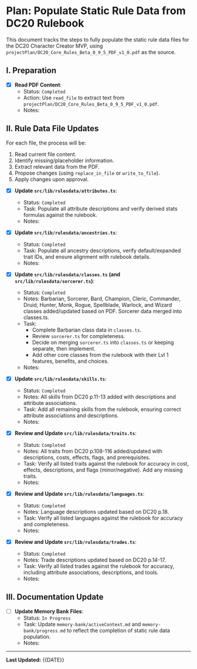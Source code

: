 # Plan: Populate Static Rule Data from DC20 Rulebook

This document tracks the steps to fully populate the static rule data files for the DC20 Character Creator MVP, using `projectPlan/DC20_Core_Rules_Beta_0_9_5_PDF_v1_0.pdf` as the source.

## I. Preparation

*   [x] **Read PDF Content**:
    *   Status: `Completed`
    *   Action: Use `read_file` to extract text from `projectPlan/DC20_Core_Rules_Beta_0_9_5_PDF_v1_0.pdf`.
    *   Notes:

## II. Rule Data File Updates

For each file, the process will be:
1.  Read current file content.
2.  Identify missing/placeholder information.
3.  Extract relevant data from the PDF.
4.  Propose changes (using `replace_in_file` or `write_to_file`).
5.  Apply changes upon approval.

*   [x] **Update `src/lib/rulesdata/attributes.ts`**:
    *   Status: `Completed`
    *   Task: Populate all attribute descriptions and verify derived stats formulas against the rulebook.
    *   Notes:

*   [x] **Update `src/lib/rulesdata/ancestries.ts`**:
    *   Status: `Completed`
    *   Task: Populate all ancestry descriptions, verify default/expanded trait IDs, and ensure alignment with rulebook details.
    *   Notes:

*   [x] **Update `src/lib/rulesdata/classes.ts` (and `src/lib/rulesdata/sorcerer.ts`)**:
    *   Status: `Completed`
    *   Notes: Barbarian, Sorcerer, Bard, Champion, Cleric, Commander, Druid, Hunter, Monk, Rogue, Spellblade, Warlock, and Wizard classes added/updated based on PDF. Sorcerer data merged into classes.ts.
    *   Task:
        *   Complete Barbarian class data in `classes.ts`.
        *   Review `sorcerer.ts` for completeness.
        *   Decide on merging `sorcerer.ts` into `classes.ts` or keeping separate, then implement.
        *   Add other core classes from the rulebook with their Lvl 1 features, benefits, and choices.
    *   Notes:

*   [x] **Update `src/lib/rulesdata/skills.ts`**:
    *   Status: `Completed`
    *   Notes: All skills from DC20 p.11-13 added with descriptions and attribute associations.
    *   Task: Add all remaining skills from the rulebook, ensuring correct attribute associations and descriptions.
    *   Notes:

*   [x] **Review and Update `src/lib/rulesdata/traits.ts`**:
    *   Status: `Completed`
    *   Notes: All traits from DC20 p.108-116 added/updated with descriptions, costs, effects, flags, and prerequisites.
    *   Task: Verify all listed traits against the rulebook for accuracy in cost, effects, descriptions, and flags (minor/negative). Add any missing traits.
    *   Notes:

*   [x] **Review and Update `src/lib/rulesdata/languages.ts`**:
    *   Status: `Completed`
    *   Notes: Language descriptions updated based on DC20 p.18.
    *   Task: Verify all listed languages against the rulebook for accuracy and completeness.
    *   Notes:

*   [x] **Review and Update `src/lib/rulesdata/trades.ts`**:
    *   Status: `Completed`
    *   Notes: Trade descriptions updated based on DC20 p.14-17.
    *   Task: Verify all listed trades against the rulebook for accuracy, including attribute associations, descriptions, and tools.
    *   Notes:

## III. Documentation Update

*   [ ] **Update Memory Bank Files**:
    *   Status: `In Progress`
    *   Task: Update `memory-bank/activeContext.md` and `memory-bank/progress.md` to reflect the completion of static rule data population.
    *   Notes:

---
**Last Updated:** {{DATE}}
